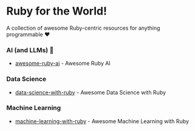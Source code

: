 # Ruby for the World!
A collection of awesome Ruby-centric resources for anything programmable ❤️

### AI (and LLMs) 🤖
- [awesome-ruby-ai](https://github.com/alexrudall/awesome-ruby-ai) - Awesome Ruby AI

### Data Science
- [data-science-with-ruby](https://github.com/arbox/data-science-with-ruby) - Awesome Data Science with Ruby

### Machine Learning
- [machine-learning-with-ruby](https://github.com/arbox/machine-learning-with-ruby) - Awesome Machine Learning with Ruby
